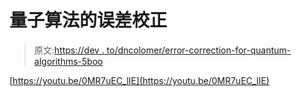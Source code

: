 # 量子算法的误差校正

> 原文:[https://dev . to/dncolomer/error-correction-for-quantum-algorithms-5boo](https://dev.to/dncolomer/error-correction-for-quantum-algorithms-5boo)

[https://youtu.be/0MR7uEC_lIE](https://youtu.be/0MR7uEC_lIE)